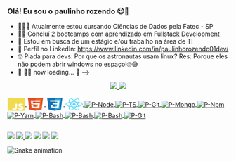 ### Olá! Eu sou o paulinho rozendo 😉🤘

- 👨🏽‍🎓 Atualmente estou cursando Ciências de Dados pela Fatec - SP 
- 👨‍💻 Concluí 2 bootcamps com aprendizado em Fullstack Development 
- 👀 Estou em busca de um estágio e/ou trabalho na área de TI 
- 🔗 Perfil no LinkedIn: https://www.linkedin.com/in/paulinhorozendo01dev/
- 🤓 Piada para devs: Por que os astronautas usam linux? Res: Porque eles não podem abrir windows no espaço!🙄😅
- 🚧 👷‍♂️ now loading... 🚧
-->
<div align="center">
  <a href="https://github.com/paulinhorozendo">
  <img height="180em" src="https://github-readme-stats.vercel.app/api?username=paulinhorozendo&show_icons=true&theme=calm&include_all_commits=true&count_private=true"/>
  <img height="180em" src="https://github-readme-stats.vercel.app/api/top-langs/?username=paulinhorozendo&layout=compact&langs_count=7&theme=flag-india"/>
</div>
<div style="display: inline_block"><br>
  <img align="center" alt="P-Js" height="30" width="40" src="https://raw.githubusercontent.com/devicons/devicon/master/icons/javascript/javascript-plain.svg">
  <img align="center" alt="P-HTML" height="30" width="40" src="https://raw.githubusercontent.com/devicons/devicon/master/icons/html5/html5-original.svg">
  <img align="center" alt="P-CSS" height="30" width="40" src="https://raw.githubusercontent.com/devicons/devicon/master/icons/css3/css3-original.svg">
  <img align="center" alt="P-React" height="30" width="40" src="https://raw.githubusercontent.com/devicons/devicon/master/icons/react/react-original.svg">
  <img align="center" alt="P-Node" height="30" width="40" src="https://cdn.jsdelivr.net/gh/devicons/devicon/icons/nodejs/nodejs-original.svg">
  <img align="center" alt="P-TS" height="30" width="40" src="https://cdn.jsdelivr.net/gh/devicons/devicon/icons/typescript/typescript-original.svg">
  <img align="center" alt="P-Git" height="30" width="40" src="https://cdn.jsdelivr.net/gh/devicons/devicon/icons/git/git-original.svg" />
  <img align="center" alt="P-Mongo" height="30" width="40" src="https://cdn.jsdelivr.net/gh/devicons/devicon/icons/mongodb/mongodb-original.svg">
  <img align="center" alt="P-Npm" height="30" width="40" src="https://cdn.jsdelivr.net/gh/devicons/devicon/icons/npm/npm-original-wordmark.svg" />
  <img align="center" alt="P-Yarn" height="30" width="40" src="https://cdn.jsdelivr.net/gh/devicons/devicon/icons/yarn/yarn-original.svg">
  <img align="center" alt="P-Bash" height="30" width="40" src="https://cdn.jsdelivr.net/gh/devicons/devicon/icons/bash/bash-original.svg">
  <img align="center" alt="P-Bash" height="30" width="40" src="https://cdn.jsdelivr.net/gh/devicons/devicon/icons/github/github-original.svg">
  <img align="center" alt="P-Bash" height="30" width="40" src="https://cdn.jsdelivr.net/gh/devicons/devicon/icons/google/google-original.svg">
  <img align="center" alt="P-Git" height="30" width="40" src="https://cdn.jsdelivr.net/gh/devicons/devicon/icons/vscode/vscode-original-wordmark.svg">
</div>
  
  ##
 
<div> 
 	
  <a href="https://discord.com" target="_blank"><img src="https://img.shields.io/badge/Discord-7289DA?style=for-the-badge&logo=discord&logoColor=white" target="_blank"></a> 
  <a href="https://www.linkedin.com/in/paulinhorozendo01dev/-45875016a" target="_blank"><img 
  src="https://img.shields.io/badge/-LinkedIn-%230077B5?style=for-the-badge&logo=linkedin&logoColor=white" target="_blank">
  <a href="https://gmail.com" target="_blank"><img src="https://img.shields.io/badge/Gmail-D14836?style=for-the-badge&logo=gmail&logoColor=white"></a>
  <a href="https://" target="_blank"><img src="https://img.shields.io/badge/WhatsApp-25D366?style=for-the-badge&logo=whatsapp&logoColor=white"></a>
  <a href="https://" target="_blank"><img src="https://img.shields.io/badge/Instagram-E4405F?style=for-the-badge&logo=instagram&logoColor=white"></a>
  <a href="https://" target="_blank"><img src="https://img.shields.io/badge/GitHub-100000?style=for-the-badge&logo=github&logoColor=white"></a> 
 
   ![Snake animation](https://github.com/paulinhorozendo/paulinhorozendo/blob/output/github-contribution-grid-snake.svg)
 
</div>
